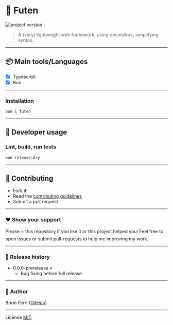 # **:triangular_flag_on_post: Futen**

![project version](https://img.shields.io/badge/futen-0.0.0_prerelease.8-brightgreen.svg)

> A (very) lightweight web framework, using decorators, simplifying syntax.

---

## **:package: Main tools/Languages**

- [x] Typescript
- [x] Bun

---

### **Installation**

```bash
bun i futen
```
---

## **:wrench: Developer usage**

### Lint, build, run tests

```bash
bun release:dry
```

---

## **:handshake: Contributing**

- Fork it!
- Read the [contributing guidelines](CONTRIBUTING.md)
- Submit a pull request

---

### **:heart: Show your support**

Please :star: this repository if you like it or this project helped you! Feel free to open issues or submit pull-requests to help me improving my work.

---

### **:scroll: Release history**

* 0.0.0-prerelease.x
  * Bug fixing before full release

---

### **:robot: Author**

_*Brian Ferri*_ ([GitHub](https://github.com/BioCla))

---

License [MIT](LICENSE).

